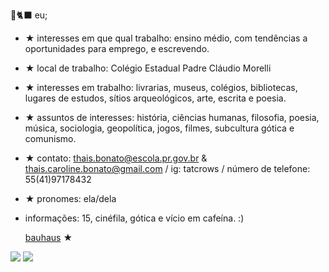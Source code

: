 

🦇🐈‍⬛ eu;
 - ★ interesses em que qual trabalho: ensino médio, com tendências a oportunidades para emprego, e escrevendo.
 - ★ local de trabalho: Colégio Estadual Padre Cláudio Morelli
-  ★ interesses em trabalho: livrarias, museus, colégios, bibliotecas, lugares de estudos, sítios arqueológicos, arte, escrita e poesia.
- ★ assuntos de interesses: história, ciências humanas, filosofia, poesia, música, sociologia, geopolítica, jogos, filmes, subcultura gótica e comunismo.
- ★ contato: thais.bonato@escola.pr.gov.br & thais.caroline.bonato@gmail.com / ig: tatcrows / número de telefone: 55(41)97178432
- ★ pronomes: ela/dela 
- informações: 15, cinéfila, gótica e vício em cafeína. :)

  [bauhaus](https://youtu.be/Qxqq5vahHKk?si=wwMbMhHQYd0DeW1C) ★

![](https://media1.tenor.com/m/T5floGisULkAAAAd/dolores-oriordan-cranberries.gif)
![](https://media1.tenor.com/m/nVRH-fj311EAAAAd/edgar-allan-poe-my-beloved.gif)
